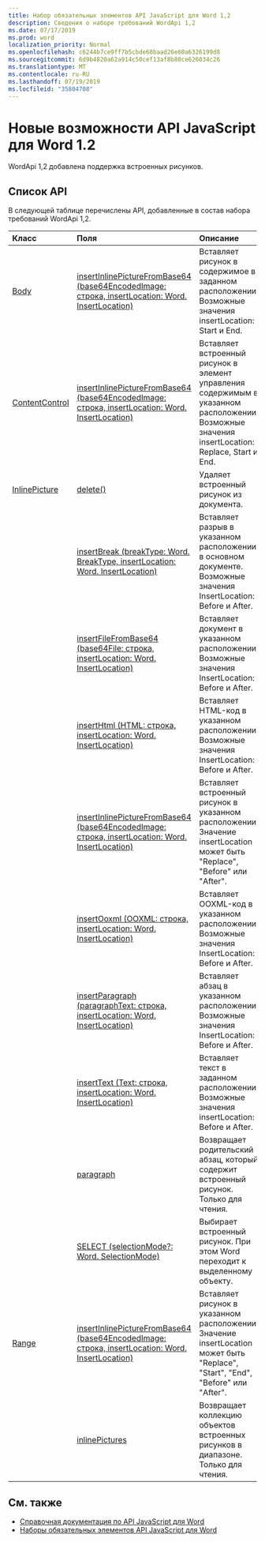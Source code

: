 ```yaml
---
title: Набор обязательных элементов API JavaScript для Word 1,2
description: Сведения о наборе требований WordApi 1,2
ms.date: 07/17/2019
ms.prod: word
localization_priority: Normal
ms.openlocfilehash: c6244b7ce9ff7b5cbde68baad26e60a6326199d8
ms.sourcegitcommit: 6d9b4820a62a914c50cef13af8b80ce626034c26
ms.translationtype: MT
ms.contentlocale: ru-RU
ms.lasthandoff: 07/19/2019
ms.locfileid: "35804708"
---
```

# <a name="whats-new-in-word-javascript-api-12"></a>Новые возможности API JavaScript для Word 1.2

WordApi 1,2 добавлена поддержка встроенных рисунков.

## <a name="api-list"></a>Список API

В следующей таблице перечислены API, добавленные в состав набора требований WordApi 1,2.

| Класс | Поля | Описание |
|:---|:---|:---|
|[Body](/javascript/api/word/word.body)|[insertInlinePictureFromBase64 (base64EncodedImage: строка, insertLocation: Word. InsertLocation)](/javascript/api/word/word.body#insertinlinepicturefrombase64-base64encodedimage--insertlocation-)|Вставляет рисунок в содержимое в заданном расположении. Возможные значения insertLocation: Start и End.|
|[ContentControl](/javascript/api/word/word.contentcontrol)|[insertInlinePictureFromBase64 (base64EncodedImage: строка, insertLocation: Word. InsertLocation)](/javascript/api/word/word.contentcontrol#insertinlinepicturefrombase64-base64encodedimage--insertlocation-)|Вставляет встроенный рисунок в элемент управления содержимым в указанном расположении. Возможные значения insertLocation: Replace, Start и End.|
|[InlinePicture](/javascript/api/word/word.inlinepicture)|[delete()](/javascript/api/word/word.inlinepicture#delete--)|Удаляет встроенный рисунок из документа.|
||[insertBreak (breakType: Word. BreakType, insertLocation: Word. InsertLocation)](/javascript/api/word/word.inlinepicture#insertbreak-breaktype--insertlocation-)|Вставляет разрыв в указанном расположении в основном документе. Возможные значения InsertLocation: Before и After.|
||[insertFileFromBase64 (base64File: строка, insertLocation: Word. InsertLocation)](/javascript/api/word/word.inlinepicture#insertfilefrombase64-base64file--insertlocation-)|Вставляет документ в указанном расположении. Возможные значения InsertLocation: Before и After.|
||[insertHtml (HTML: строка, insertLocation: Word. InsertLocation)](/javascript/api/word/word.inlinepicture#inserthtml-html--insertlocation-)|Вставляет HTML-код в указанном расположении. Возможные значения InsertLocation: Before и After.|
||[insertInlinePictureFromBase64 (base64EncodedImage: строка, insertLocation: Word. InsertLocation)](/javascript/api/word/word.inlinepicture#insertinlinepicturefrombase64-base64encodedimage--insertlocation-)|Вставляет встроенный рисунок в указанном расположении. Значение insertLocation может быть "Replace", "Before" или "After".|
||[insertOoxml (OOXML: строка, insertLocation: Word. InsertLocation)](/javascript/api/word/word.inlinepicture#insertooxml-ooxml--insertlocation-)|Вставляет OOXML-код в указанном расположении.  Возможные значения InsertLocation: Before и After.|
||[insertParagraph (paragraphText: строка, insertLocation: Word. InsertLocation)](/javascript/api/word/word.inlinepicture#insertparagraph-paragraphtext--insertlocation-)|Вставляет абзац в указанном расположении. Возможные значения InsertLocation: Before и After.|
||[insertText (Text: строка, insertLocation: Word. InsertLocation)](/javascript/api/word/word.inlinepicture#inserttext-text--insertlocation-)|Вставляет текст в заданном расположении. Возможные значения insertLocation: Before и After.|
||[paragraph](/javascript/api/word/word.inlinepicture#paragraph)|Возвращает родительский абзац, который содержит встроенный рисунок. Только для чтения.|
||[SELECT (selectionMode?: Word. SelectionMode)](/javascript/api/word/word.inlinepicture#select-selectionmode-)|Выбирает встроенный рисунок. При этом Word переходит к выделенному объекту.|
|[Range](/javascript/api/word/word.range)|[insertInlinePictureFromBase64 (base64EncodedImage: строка, insertLocation: Word. InsertLocation)](/javascript/api/word/word.range#insertinlinepicturefrombase64-base64encodedimage--insertlocation-)|Вставляет рисунок в указанном расположении. Значение insertLocation может быть "Replace", "Start", "End", "Before" или "After".|
||[inlinePictures](/javascript/api/word/word.range#inlinepictures)|Возвращает коллекцию объектов встроенных рисунков в диапазоне. Только для чтения.|

## <a name="see-also"></a>См. также

- [Справочная документация по API JavaScript для Word](/javascript/api/word)
- [Наборы обязательных элементов API JavaScript для Word](word-api-requirement-sets.md)
